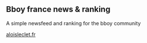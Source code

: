 
## Bboy france news & ranking

A simple newsfeed and ranking for the bboy community

<a href="https://aloisleclet.fr">aloisleclet.fr</a>
